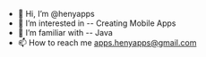 - 👋 Hi, I’m @henyapps
- 👀 I’m interested in -- Creating Mobile Apps
- 🌱 I’m familiar with -- Java
- 📫 How to reach me apps.henyapps@gmail.com

<!---
henyapps/henyapps is a ✨ special ✨ repository because its `README.md` (this file) appears on your GitHub profile.
You can click the Preview link to take a look at your changes.
--->

